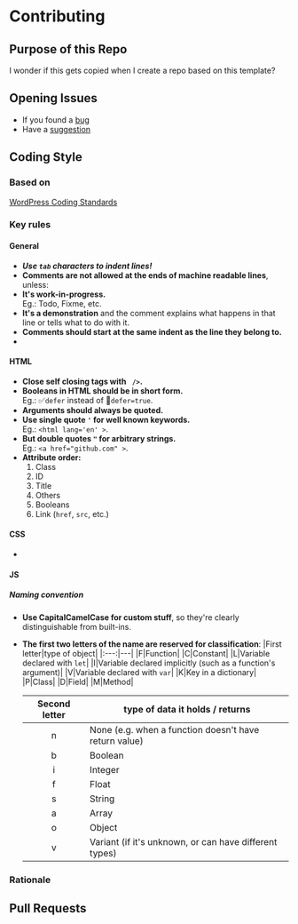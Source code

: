 # Contributing

## Purpose of this Repo

I wonder if this gets copied when I create a repo based on this template?

## Opening Issues

- If you found a [bug](https://github.com/nighterrors/[RepoGoesHere]/issues/new?assignees=&labels=bug&template=bug_report.md&title=%5BBUG%5D)
- Have a [suggestion](https://github.com/nighterrors/[RepoGoesHere]/issues/new?assignees=&labels=&template=suggestion.md&title=%5BIMP%5D)

## Coding Style

### Based on

[WordPress Coding Standards](https://codex.wordpress.org/WordPress_Coding_Standards#Indentation)

### Key rules

#### General

- **_Use `tab` characters to indent lines!_**
- **Comments are not allowed at the ends of machine readable lines**, unless:
- **It's work-in-progress.**<br /><aside>Eg.: Todo, Fixme, etc.</aside>
- **It's a demonstration** and the comment explains what happens in that line or tells what to do with it.
- **Comments should start at the same indent as the line they belong to.**
- 

#### HTML

- **Close self closing tags with ` />`.**
- **Booleans in HTML should be in short form.**<br /><aside>Eg.: ✅`defer` instead of 🚫`defer=true`.</aside>
- **Arguments should always be quoted.**
- **Use single quote `'` for well known keywords.**<br /><aside>Eg.: `<html lang='en' >`.</aside>
- **But double quotes `"` for arbitrary strings.**<br /><aside>Eg.: `<a href="github.com" >`.</aside>
- **Attribute order:**
	1. Class
	2. ID
	3. Title
	4. Others
	5. Booleans
	6. Link (`href`, `src`, etc.)

#### CSS

- 

#### JS

##### Naming convention

- **Use CapitalCamelCase for custom stuff**, so they're clearly distinguishable from built-ins.
- **The first two letters of the name are reserved for classification**:
	|First letter|type of object|
	|:---:|---|
	|F|Function|
	|C|Constant|
	|L|Variable declared with `let`|
	|I|Variable declared implicitly (such as a function's argument)|
	|V|Variable declared with `var`|
	|K|Key in a dictionary|
	|P|Class|
	|D|Field|
	|M|Method|

	|Second letter|type of data it holds / returns|
	|:---:|---|
	|n|None (e.g. when a function doesn't have return value)|
	|b|Boolean|
	|i|Integer|
	|f|Float|
	|s|String|
	|a|Array|
	|o|Object|
	|v|Variant (if it's unknown, or can have different types)|

### Rationale

## Pull Requests
